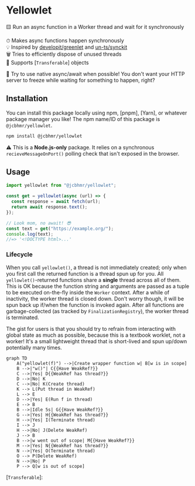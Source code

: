 # Yellowlet

🟨 Run an async function in a Worker thread and wait for it synchronously

⏱ Makes async functions happen synchronously \
💡 Inspired by [developit/greenlet] and [un-ts/synckit] \
🗑 Tries to efficiently dispose of unused threads \
🚌 Supports [`Transferable`] objects

🛑 Try to use native async/await when possible! You don't want your HTTP server to freeze while waiting for something to happen, right?

## Installation

You can install this package locally using npm, [pnpm], [Yarn], or whatever package manager you like! The npm name/ID of this package is `@jcbhmr/yellowlet`.

```sh
npm install @jcbhmr/yellowlet
```

⚠️ This is a **Node.js-only** package. It relies on a synchronous `recieveMessageOnPort()` polling check that isn't exposed in the browser.

## Usage

```js
import yellowlet from "@jcbhmr/yellowlet";

const get = yellowlet(async (url) => {
  const response = await fetch(url);
  return await response.text();
});

// Look mom, no await! 😎
const text = get("https://example.org/");
console.log(text);
//=> '<!DOCTYPE html>...'
```

### Lifecycle

When you call `yellowlet()`, a thread is not immediately created; only when you first call the returned function is a thread spun up for you. All `yellowlet()`-returned functions share a **single** thread across all of them. This is OK because the function string and arguments are passed as a tuple to be executed on-the-fly inside the `Worker` context. After a while of inactivity, the worker thread is closed down. Don't worry though, it will be spun back up if/when the function is invoked again. After all functions are garbage-collected (as tracked by `FinalizationRegistry`), the worker thread is terminated.

The gist for users is that you should try to refrain from interacting with global state as much as possible, because this is a textbook worklet, not a worker! It's a small lightweight thread that is short-lived and spun up/down potentially many times.

```mermaid
graph TD
    A("yellowlet(f)") -->|Create wrapper function w| B[w is in scope]
    B -->|"w()"| C{{Have WeakRef?}}
    C -->|Yes| D{{WeakRef has thread?}}
    D -->|No| K
    C -->|No| K(Create thread)
    K --> L(Put thread in WeakRef)
    L --> E
    D -->|Yes| E(Run f in thread)
    E --> B
    B -->|Idle 5s| G{{Have WeakRef?}}
    G -->|Yes| H{{WeakRef has thread?}}
    H -->|Yes| I(Terminate thread)
    I --> J
    H -->|No| J(Delete WeakRef)
    J --> B
    B -->|w went out of scope| M{{Have WeakRef?}}
    M -->|Yes| N{{WeakRef has thread?}}
    N -->|Yes| O(Terminate thread)
    O --> P(Delete WeakRef)
    N -->|No| P
    P --> Q[w is out of scope]
```

[developit/greenlet]: https://github.com/developit/greenlet#readme
[un-ts/synckit]: https://github.com/un-ts/synckit#readme
[`Transferable`]: 
